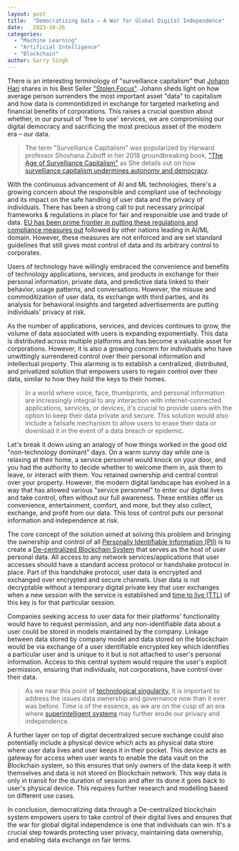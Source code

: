 ```yaml
---
layout: post
title:  "Democratizing Data – A War for Global Digital Independence"
date:   2023-10-26
categories: 
  - "Machine Learning"
  - "Artificial Intelligence"
  - "Blockchain"
author: Garry Singh
---
```


There is an interesting terminology of "surveillance capitalism" that <a href="https://en.wikipedia.org/wiki/Johann_Hari">Johann Hari</a> shares in his Best Seller <a href="https://www.goodreads.com/book/show/57933306-stolen-focus">"Stolen Focus"</a>. Johann sheds light on how average person surrenders the most important asset "data" to capitalism and how data is commontidized in exchange for targeted marketing and financial benefits of corporations. This raises a crucial question about whether, in our pursuit of 'free to use' services, we are compromising our digital democracy and sacrificing the most precious asset of the modern era – our data.

<blockquote>The term "Survelliance Capitalism" was popularized by Harward professor Shoshana Zuboff in her 2018 groundbreaking book, <a href="https://www.goodreads.com/en/book/show/26195941">"The Age of Survelliance Capitalism"</a> as She details out on how <a href="https://news.harvard.edu/gazette/story/2019/03/harvard-professor-says-surveillance-capitalism-is-undermining-democracy/">survelliance capitalism undermines autonomy and democracy</a>. </blockquote>

With the continuous advancement of AI and ML technologies, there's a growing concern about the responsible and compliant use of technology and its impact on the safe handling of user data and the privacy of individuals. There has been a strong call to put necessary principal frameworks & regulations in place for fair and responsible use and trade of data. <a href="https://digital-strategy.ec.europa.eu/en/policies/regulatory-framework-ai">EU has been prime frontier in putting these regulations and compliance measures out</a> followed by other nations leading in AI/ML domain. However, these measures are not enforced and are set standard guidelines that still gives most control of data and its arbitrary control to corporates. 

Users of technology have willingly embraced the convenience and benefits of technology applications, services, and products in exchange for their personal information, private data, and predictive data linked to their behavior, usage patterns, and conversations. However, the misuse and commoditization of user data, its exchange with third parties, and its analysis for behavioral insights and targeted advertisements are putting individuals' privacy at risk.

As the number of applications, services, and devices continues to grow, the volume of data associated with users is expanding exponentially. This data is distributed across multiple platforms and has become a valuable asset for corporations. However, it is also a growing concern for individuals who have unwittingly surrendered control over their personal information and intellectual property. This alarming  is to establish a centralized, distributed, and privatized solution that empowers users to regain control over their data, similar to how they hold the keys to their homes. 

<blockquote>In a world where voice, face, thumbprints, and personal information are increasingly integral to any interaction with internet-connected applications, services, or devices, it's crucial to provide users with the option to keep their data private and secure. This solution would also include a failsafe mechanism to allow users to erase their data or download it in the event of a data breach or epidemic.</blockquote>

Let's break it down using an analogy of how things worked in the good old "non-technology dominant" days. On a warm sunny day while one is relaxing at their home, a service personnel would knock on your door, and you had the authority to decide whether to welcome them in, ask them to leave, or interact with them. You retained ownership and central control over your property. However, the modern digital landscape has evolved in a way that has allowed various "service personnel" to enter our digital lives and take control, often without our full awareness. These entities offer us convenience, entertainment, comfort, and more, but they also collect, exchange, and profit from our data. This loss of control puts our personal information and independence at risk.

The core concept of the solution aimed at solving this problem and bringing the ownership and control of all <a href="https://www.ibm.com/topics/pii#:~:text=Personally%20identifiable%20information%20(PII)%20is,full%20name%2C%20or%20email%20address.">Personally Identifiable Information (PII)</a> is to create a <a href="https://aws.amazon.com/blockchain/decentralization-in-blockchain/">De-centralized Blockchain System</a> that serves as the host of user personal data. All access to any network services/applications that user accesses should have a standard access  protocol or handshake protocol in place. Part of this handshake protocol, user data is encrypted and exchanged over encrypted and secure channels. User data is not decryptable without a temporary digital private key that user exchanges when a new session with the service is established and <a href="https://www.cloudflare.com/learning/cdn/glossary/time-to-live-ttl/#:~:text=upContact%20Sales-,What%20is%20time%2Dto%2Dlive%20(TTL)%3F,CDN%20caching%20and%20DNS%20caching.">time to live (TTL)</a> of this key is for that particular session.

Companies seeking access to user data for their platforms' functionality would have to request permission, and any non-identifiable data about a user could be stored in models maintained by the company. Linkage between data stored by company model and data stored on the blockchain would be via exchange of a user identifiable encrypted key which identifies a particular user and is unique to it but is not attached to user's personal information. Access to this central system would require the user's explicit permission, ensuring that individuals, not corporations, have control over their data. 

<blockquote>As we near this point of <a href="https://en.wikipedia.org/wiki/Technological_singularity">technological singularity</a>, it is important to address the issues data ownership and governance now than it ever was before. Time is of the essence, as we are on the cusp of an era where <a href="https://nickbostrom.com/superintelligence">superintelligent systems</a> may further erode our privacy and independence. </blockquote>

A further layer on top of digital decentralized secure exchange could also potentially include a physical device which acts as physical data store where user data lives and user keeps it in their pocket. This device acts as gateway for access when user wants to enable the data vault on the Blockchain system, so this ensures that only owners of the data keep it with themselves and data is not stored on Blockchain network. This way data is only in transit for the duration of session and after its done it goes back to user's physical device. This requires further research and modelling based on different use cases.

In conclusion, democratizing data through a De-centralized blockchain system empowers users to take control of their digital lives and ensures that the war for global digital independence is one that individuals can win. It's a crucial step towards protecting user privacy, maintaining data ownership, and enabling data exchange on fair terms.